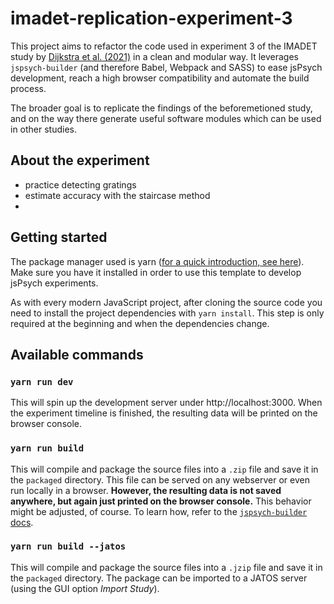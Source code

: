 # imadet-replication-experiment-3

This project aims to refactor the code used in experiment 3 of the IMADET study by [Dijkstra et al. (2021)][3] in a clean and modular way. It leverages `jspsych-builder` (and therefore Babel, Webpack and SASS) to ease jsPsych development, reach a high browser compatibility and automate the build process.

The broader goal is to replicate the findings of the beforemetioned study, and on the way there generate useful software modules which can be used in other studies.

## About the experiment

- practice detecting gratings
- estimate accuracy with the staircase method
-

## Getting started

The package manager used is yarn ([for a quick introduction, see here][1]). Make sure you have it installed in order to use this template to develop jsPsych experiments.

As with every modern JavaScript project, after cloning the source code you need to install the project dependencies with `yarn install`. This step is only required at the beginning and when the dependencies change.

## Available commands

### `yarn run dev`

This will spin up the development server under http://localhost:3000. When the experiment timeline is finished, the resulting data will be printed on the browser console.

### `yarn run build`

This will compile and package the source files into a `.zip` file and save it in the `packaged` directory. This file can be served on any webserver or even run locally in a browser. **However, the resulting data is not saved anywhere, but again just printed on the browser console.** This behavior might be adjusted, of course. To learn how, refer to the [`jspsych-builder` docs][2].

### `yarn run build --jatos`

This will compile and package the source files into a `.jzip` file and save it in the `packaged` directory. The package can be imported to a JATOS server (using the GUI option _Import Study_).

[1]: https://yarnpkg.com/getting-started
[2]: https://github.com/bjoluc/jspsych-builder
[3]: https://doi.org/10.1016/j.cognition.2021.104719
